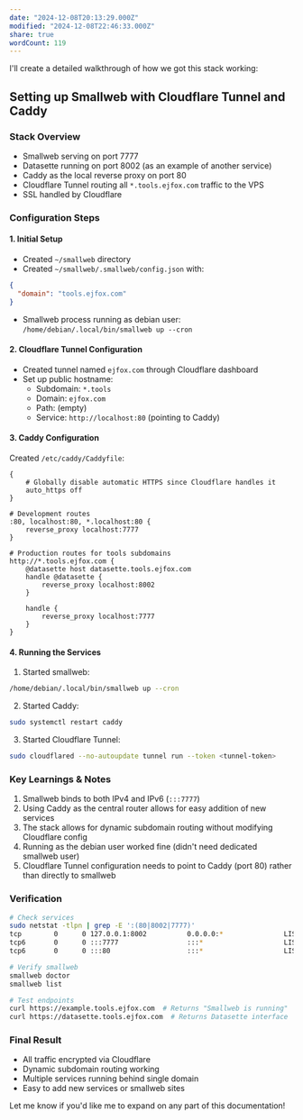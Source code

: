 ```yaml
---
date: "2024-12-08T20:13:29.000Z"
modified: "2024-12-08T22:46:33.000Z"
share: true
wordCount: 119
---
```

I'll create a detailed walkthrough of how we got this stack working:

## Setting up Smallweb with Cloudflare Tunnel and Caddy

### Stack Overview
- Smallweb serving on port 7777
- Datasette running on port 8002 (as an example of another service)
- Caddy as the local reverse proxy on port 80
- Cloudflare Tunnel routing all `*.tools.ejfox.com` traffic to the VPS
- SSL handled by Cloudflare

### Configuration Steps

#### 1. Initial Setup
- Created `~/smallweb` directory
- Created `~/smallweb/.smallweb/config.json` with:
```json
{
  "domain": "tools.ejfox.com"
}
```
- Smallweb process running as debian user: `/home/debian/.local/bin/smallweb up --cron`

#### 2. Cloudflare Tunnel Configuration
- Created tunnel named `ejfox.com` through Cloudflare dashboard
- Set up public hostname:
  - Subdomain: `*.tools`
  - Domain: `ejfox.com`
  - Path: (empty)
  - Service: `http://localhost:80` (pointing to Caddy)

#### 3. Caddy Configuration

Created `/etc/caddy/Caddyfile`:

```
{
    # Globally disable automatic HTTPS since Cloudflare handles it
    auto_https off
}

# Development routes
:80, localhost:80, *.localhost:80 {
    reverse_proxy localhost:7777
}

# Production routes for tools subdomains
http://*.tools.ejfox.com {
    @datasette host datasette.tools.ejfox.com
    handle @datasette {
        reverse_proxy localhost:8002
    }

    handle {
        reverse_proxy localhost:7777
    }
}
```

#### 4. Running the Services
1. Started smallweb:
```bash
/home/debian/.local/bin/smallweb up --cron
```

2. Started Caddy:
```bash
sudo systemctl restart caddy
```

3. Started Cloudflare Tunnel:
```bash
sudo cloudflared --no-autoupdate tunnel run --token <tunnel-token>
```

### Key Learnings & Notes
1. Smallweb binds to both IPv4 and IPv6 (`:::7777`)
2. Using Caddy as the central router allows for easy addition of new services
3. The stack allows for dynamic subdomain routing without modifying Cloudflare config
4. Running as the debian user worked fine (didn't need dedicated smallweb user)
5. Cloudflare Tunnel configuration needs to point to Caddy (port 80) rather than directly to smallweb

### Verification
```bash
# Check services
sudo netstat -tlpn | grep -E ':(80|8002|7777)'
tcp        0      0 127.0.0.1:8002          0.0.0.0:*               LISTEN      11484/python3
tcp6       0      0 :::7777                 :::*                    LISTEN      9009/smallweb
tcp6       0      0 :::80                   :::*                    LISTEN      12890/caddy

# Verify smallweb
smallweb doctor
smallweb list

# Test endpoints
curl https://example.tools.ejfox.com  # Returns "Smallweb is running"
curl https://datasette.tools.ejfox.com  # Returns Datasette interface
```

### Final Result
- All traffic encrypted via Cloudflare
- Dynamic subdomain routing working
- Multiple services running behind single domain
- Easy to add new services or smallweb sites

Let me know if you'd like me to expand on any part of this documentation!